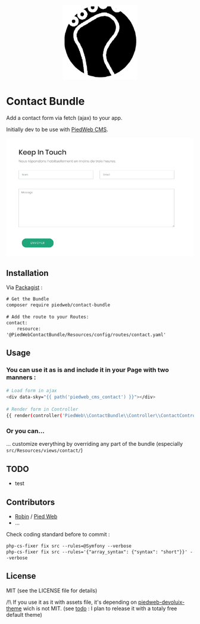 <p align="center"><a href="https://piedweb.com">
<img src="https://raw.githubusercontent.com/PiedWeb/piedweb-devoluix-theme/master/src/img/logo_title.png" width="200" height="200" alt="theme devoluix bootstrap 4" />
</a></p>

# Contact Bundle

Add a contact form via fetch (ajax) to your app.

Initially dev to be use with [PiedWeb CMS](https://github.com/PiedWeb/CMS).

<p align="center"><img src="https://raw.githubusercontent.com/PiedWeb/ContactBundle/master/demo.png" alt="demo contact bundle form" /></p>

## Installation

Via [Packagist](https://packagist.org/packages/piedweb/contact-bundle) :

```
# Get the Bundle
composer require piedweb/contact-bundle

# Add the route to your Routes:
contact:
    resource: '@PiedWebContactBundle/Resources/config/routes/contact.yaml'
```

## Usage

### You can use it as is and include it in your Page with two manners :

```bash
# Load form in ajax
<div data-sky="{{ path('piedweb_cms_contact') }}"></div>

# Render form in Controller
{{ render(controller('PiedWeb\\ContactBundle\\Controller\\ContactController::show')) }}
```

### Or you can...

... customize everything by overriding any part of the bundle (especially `src/Resources/views/contact/`)


## TODO

- test

## Contributors

* [Robin](https://www.robin-d.fr/) / [Pied Web](https://piedweb.com)
* ...

Check coding standard before to commit :
```
php-cs-fixer fix src --rules=@Symfony --verbose
php-cs-fixer fix src --rules='{"array_syntax": {"syntax": "short"}}' --verbose
```

## License

MIT (see the LICENSE file for details)

/!\ If you use it as it with assets file, it's depending on [piedweb-devoluix-theme](https://github.com/PiedWeb/piedweb-devoluix-theme) wich is not MIT. (see  [todo](#todo) : I plan to release it with a totaly free default theme)
